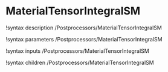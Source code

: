 <!-- MOOSE Documentation Stub: Remove this when content is added. -->

# MaterialTensorIntegralSM

!syntax description /Postprocessors/MaterialTensorIntegralSM

!syntax parameters /Postprocessors/MaterialTensorIntegralSM

!syntax inputs /Postprocessors/MaterialTensorIntegralSM

!syntax children /Postprocessors/MaterialTensorIntegralSM
